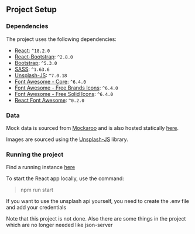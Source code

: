 ## Project Setup

### Dependencies

The project uses the following dependencies:

- [React](https://reactjs.org/): `^18.2.0`
- [React-Bootstrap](https://react-bootstrap.github.io/): `^2.8.0`
- [Bootstrap](https://getbootstrap.com/): `^5.3.0`
- [SASS](https://sass-lang.com/): `^1.63.6`
- [Unsplash-JS](https://github.com/unsplash/unsplash-js): `^7.0.18`
- [Font Awesome - Core](https://fontawesome.com/how-to-use/on-the-web/using-with/react): `^6.4.0`
- [Font Awesome - Free Brands Icons](https://fontawesome.com/how-to-use/on-the-web/using-with/react): `^6.4.0`
- [Font Awesome - Free Solid Icons](https://fontawesome.com/how-to-use/on-the-web/using-with/react): `^6.4.0`
- [React Font Awesome](https://fontawesome.com/how-to-use/on-the-web/using-with/react): `^0.2.0`


### Data

Mock data is sourced from [Mockaroo](https://www.mockaroo.com/) and is also hosted statically [here](https://titzko.github.io/public_api/data/product_data.json).

Images are sourced using the [Unsplash-JS](https://github.com/unsplash/unsplash-js) library.

### Running the project

Find a running instance [here](https://titzko.github.io/need-more-stores/) 

To start the React app locally, use the command: 
> npm run start

If you want to use the unsplash api yourself, you need to create the .env file and add your credentials

Note that this project is not done. Also there are some things in the project which are no longer needed like json-server